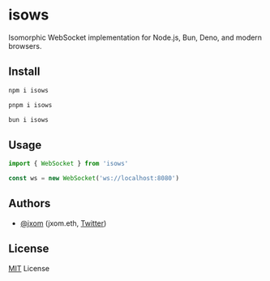 # isows

Isomorphic WebSocket implementation for Node.js, Bun, Deno, and modern browsers.

## Install

```bash
npm i isows
```

```bash
pnpm i isows
```

```bash
bun i isows
```

## Usage

```ts
import { WebSocket } from 'isows'

const ws = new WebSocket('ws://localhost:8080')
```

## Authors

- [@jxom](https://github.com/jxom) (jxom.eth, [Twitter](https://twitter.com/_jxom))

## License

[MIT](/LICENSE) License

